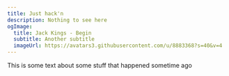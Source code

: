```yaml
---
title: Just hack'n
description: Nothing to see here
ogImage:
  title: Jack Kings - Begin
  subtitle: Another subtitle
  imageUrl: https://avatars3.githubusercontent.com/u/8883368?s=40&v=4
---
```


This is some text about some stuff that happened sometime ago
